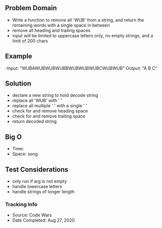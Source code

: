 ## Problem Domain

- Write a function to remove all 'WUB' from a string, and return the remaining words with a single space in between
- remove all heading and trailing spaces
- input will be limited to uppercase letters only, no empty strings, and a limit of 200 chars 

## Example

-Input: "WUBAWUBWUBWUBBWUBWUBWUBCWUBWUB" Output: "A B C"

## Solution

- declare a new string to hold decode string
- replace all 'WUB' with ' ' 
- replace all multiple ' ' with a single ' '
- check for and remove heading space
- check for and remove trailing space
- return decoded string

## Big O

- Time: 
- Space: song

## Test Considerations

- only run if arg is not empty
- handle lowercase letters
- handle strings of longer length

### Tracking Info

- Source: Code Wars
- Date Completed: Aug 27, 2020